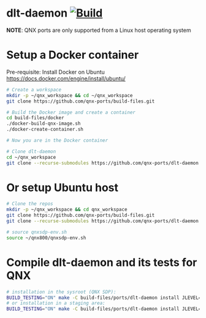 # dlt-daemon [![Build](https://github.com/qnx-ports/build-files/actions/workflows/dlt-daemon.yml/badge.svg)](https://github.com/qnx-ports/build-files/actions/workflows/dlt-daemon.yml)

**NOTE**: QNX ports are only supported from a Linux host operating system

# Setup a Docker container

Pre-requisite: Install Docker on Ubuntu https://docs.docker.com/engine/install/ubuntu/
```bash
# Create a workspace
mkdir -p ~/qnx_workspace && cd ~/qnx_workspace
git clone https://github.com/qnx-ports/build-files.git

# Build the Docker image and create a container
cd build-files/docker
./docker-build-qnx-image.sh
./docker-create-container.sh

# Now you are in the Docker container

# Clone dlt-daemon
cd ~/qnx_workspace
git clone --recurse-submodules https://github.com/qnx-ports/dlt-daemon.git
```

# Or setup Ubuntu host
```bash
# Clone the repos
mkdir -p ~/qnx_workspace && cd qnx_workspace
git clone https://github.com/qnx-ports/build-files.git
git clone --recurse-submodules https://github.com/qnx-ports/dlt-daemon.git

# source qnxsdp-env.sh
source ~/qnx800/qnxsdp-env.sh
```

# Compile dlt-daemon and its tests for QNX
```bash
# installation in the sysroot (QNX SDP):
BUILD_TESTING="ON" make -C build-files/ports/dlt-daemon install JLEVEL=$(nproc)
# or installation in a staging area:
BUILD_TESTING="ON" make -C build-files/ports/dlt-daemon install JLEVEL=$(nproc) [INSTALL_ROOT_nto=PATH_TO_YOUR_STAGING_AREA USE_INSTALL_ROOT=true]
```
